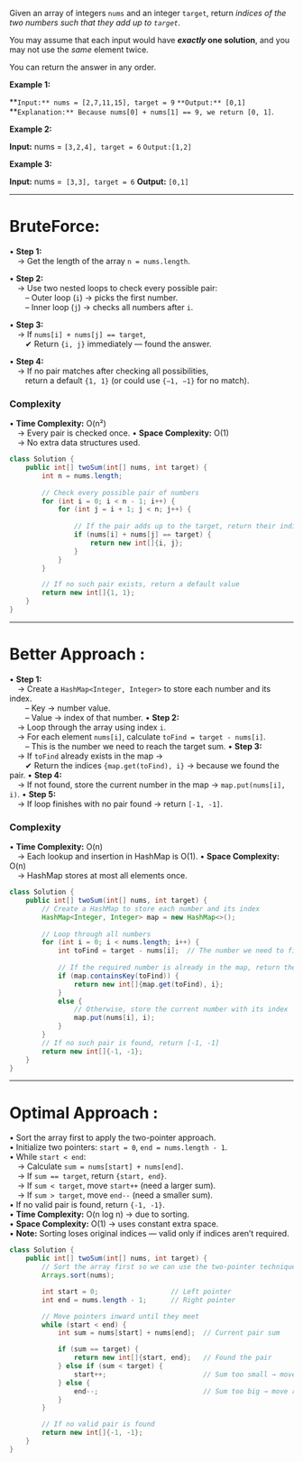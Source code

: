 Given an array of integers `nums` and an integer `target`, return _indices of the two numbers such that they add up to `target`_.

You may assume that each input would have **_exactly_ one solution**, and you may not use the _same_ element twice.

You can return the answer in any order.

**Example 1:**

**`Input:** nums = [2,7,11,15], target = 9`
`**Output:** [0,1]`
**`Explanation:** Because nums[0] + nums[1] == 9, we return [0, 1]`.

**Example 2:**

**Input:** nums = `[3,2,4], target = 6`
`Output:[1,2]`

**Example 3:**

**Input:** nums =` [3,3], target = 6`
**Output:** `[0,1]`


---
# BruteForce: 

• **Step 1:**  
 → Get the length of the array `n = nums.length`.

• **Step 2:**  
 → Use two nested loops to check every possible pair:  
  – Outer loop (`i`) → picks the first number.  
  – Inner loop (`j`) → checks all numbers after `i`.

• **Step 3:**  
 → If `nums[i] + nums[j] == target`,  
  ✔ Return `{i, j}` immediately — found the answer.

• **Step 4:**  
 → If no pair matches after checking all possibilities,  
  return a default `{1, 1}` (or could use `{−1, −1}` for no match).

### Complexity
• **Time Complexity:** O(n²)  
 → Every pair is checked once.
• **Space Complexity:** O(1)  
 → No extra data structures used.


```java
class Solution {
    public int[] twoSum(int[] nums, int target) {
        int n = nums.length; 
        
        // Check every possible pair of numbers
        for (int i = 0; i < n - 1; i++) {
            for (int j = i + 1; j < n; j++) {
                
                // If the pair adds up to the target, return their indices
                if (nums[i] + nums[j] == target) {
                    return new int[]{i, j};
                }
            }
        }

        // If no such pair exists, return a default value
        return new int[]{1, 1};
    }
}

```


---

# Better Approach :

• **Step 1:**  
 → Create a `HashMap<Integer, Integer>` to store each number and its index.  
  – Key → number value.  
  – Value → index of that number.
• **Step 2:**  
 → Loop through the array using index `i`.  
 → For each element `nums[i]`, calculate `toFind = target - nums[i]`.  
  – This is the number we need to reach the target sum.
• **Step 3:**  
 → If `toFind` already exists in the map →  
  ✔ Return the indices `{map.get(toFind), i}` → because we found the pair.
• **Step 4:**  
 → If not found, store the current number in the map → `map.put(nums[i], i)`.
• **Step 5:**  
 → If loop finishes with no pair found → return `[-1, -1]`.
###  Complexity
• **Time Complexity:** O(n)  
 → Each lookup and insertion in HashMap is O(1).
• **Space Complexity:** O(n)  
 → HashMap stores at most all elements once.


```java
class Solution {
    public int[] twoSum(int[] nums, int target) {
        // Create a HashMap to store each number and its index
        HashMap<Integer, Integer> map = new HashMap<>();
        
        // Loop through all numbers
        for (int i = 0; i < nums.length; i++) {
            int toFind = target - nums[i];  // The number we need to find to make the sum = target 
               
            // If the required number is already in the map, return the pair of indices
            if (map.containsKey(toFind)) {
                return new int[]{map.get(toFind), i};
            } 
            else {
                // Otherwise, store the current number with its index
                map.put(nums[i], i);
            }
        }
        // If no such pair is found, return [-1, -1]
        return new int[]{-1, -1};
    }
}

```


---

# Optimal Approach : 

• Sort the array first to apply the two-pointer approach.  
• Initialize two pointers: `start = 0`, `end = nums.length - 1`.  
• While `start < end`:  
 → Calculate `sum = nums[start] + nums[end]`.  
 → If `sum == target`, return `{start, end}`.  
 → If `sum < target`, move `start++` (need a larger sum).  
 → If `sum > target`, move `end--` (need a smaller sum).  
• If no valid pair is found, return `{-1, -1}`.  
• **Time Complexity:** O(n log n) → due to sorting.  
• **Space Complexity:** O(1) → uses constant extra space.  
• **Note:** Sorting loses original indices — valid only if indices aren’t required.


```java
class Solution {
    public int[] twoSum(int[] nums, int target) {
        // Sort the array first so we can use the two-pointer technique
        Arrays.sort(nums);

        int start = 0;                  // Left pointer
        int end = nums.length - 1;      // Right pointer

        // Move pointers inward until they meet
        while (start < end) {
            int sum = nums[start] + nums[end];  // Current pair sum

            if (sum == target) {
                return new int[]{start, end};   // Found the pair
            } else if (sum < target) {
                start++;                        // Sum too small → move left pointer right
            } else {
                end--;                          // Sum too big → move right pointer left
            }
        }

        // If no valid pair is found
        return new int[]{-1, -1};
    }
}

```